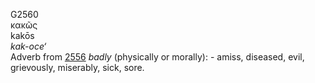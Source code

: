 G2560  
κακῶς  
kakōs  
*kak-oce‘*  
Adverb from [2556](g2556) *badly* (physically or morally): - amiss,
diseased, evil, grievously, miserably, sick, sore.  
